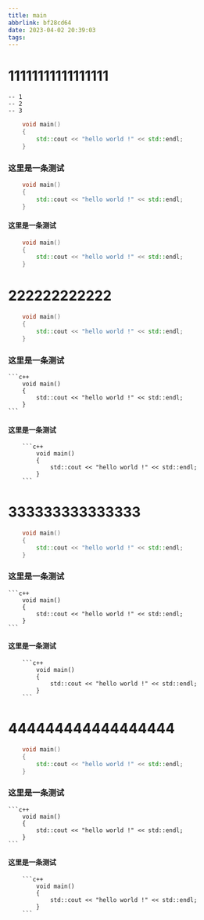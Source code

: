 ```yaml
---
title: main
abbrlink: bf28cd64
date: 2023-04-02 20:39:03
tags:
---
```

# 11111111111111111
	-- 1
	-- 2
	-- 3
```c++
	void main()
	{
		std::cout << "hello world !" << std::endl;
	}
```
### 这里是一条测试
```c++
	void main()
	{
		std::cout << "hello world !" << std::endl;
	}
```

#### 这里是一条测试
```c++
	void main()
	{
		std::cout << "hello world !" << std::endl;
	}
```
# 222222222222
```c++
	void main()
	{
		std::cout << "hello world !" << std::endl;
	}
```
### 这里是一条测试
	```c++
		void main()
		{
			std::cout << "hello world !" << std::endl;
		}
	```

#### 这里是一条测试
		```c++
			void main()
			{
				std::cout << "hello world !" << std::endl;
			}
		```
# 333333333333333
```c++
	void main()
	{
		std::cout << "hello world !" << std::endl;
	}
```
### 这里是一条测试
	```c++
		void main()
		{
			std::cout << "hello world !" << std::endl;
		}
	```

#### 这里是一条测试
		```c++
			void main()
			{
				std::cout << "hello world !" << std::endl;
			}
		```
# 444444444444444444

```c++
	void main()
	{
		std::cout << "hello world !" << std::endl;
	}
```
### 这里是一条测试
	```c++
		void main()
		{
			std::cout << "hello world !" << std::endl;
		}
	```

#### 这里是一条测试
		```c++
			void main()
			{
				std::cout << "hello world !" << std::endl;
			}
		```
